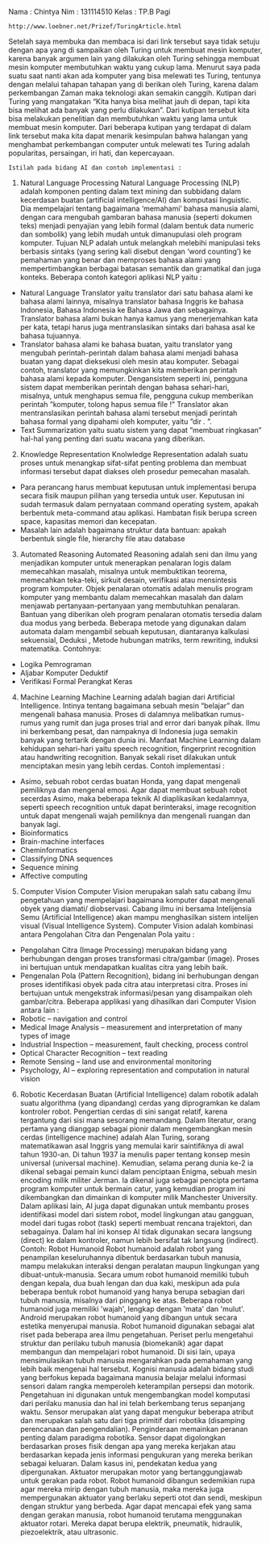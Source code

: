 Nama 	 : Chintya
Nim 		 : 131114510
Kelas 	: TP.B Pagi

 	http://www.loebner.net/Prizef/TuringArticle.html
  Setelah saya membuka dan membaca isi dari link tersebut saya tidak setuju dengan apa yang di sampaikan oleh Turing untuk membuat mesin komputer, karena banyak argumen lain yang dilakukan oleh Turing sehingga membuat mesin komputer  membutuhkan waktu yang cukup lama.
  Menurut saya pada suatu saat nanti akan ada komputer yang bisa melewati tes Turing, tentunya dengan melalui tahapan tahapan yang di berikan oleh Turing, karena dalam perkembangan Zaman maka teknologi akan semakin canggih. Kutipan dari Turing yang mangatakan “Kita hanya bisa melihat jauh di depan, tapi kita bisa melihat ada banyak yang perlu dilakukan”.  Dari kutipan tersebut kita bisa melakukan penelitian dan membutuhkan waktu yang lama untuk membuat mesin komputer.
  Dari beberapa kutipan yang terdapat di dalam link tersebut maka kita dapat menarik kesimpulan bahwa halangan yang menghambat perkembangan computer untuk melewati tes Turing adalah  popularitas, persaingan, iri hati, dan kepercayaan.

 	Istilah pada bidang AI dan contoh implementasi :

1.	Natural Language Processing
  Natural Language Processing (NLP) adalah komponen penting dalam text mining dan subbidang dalam kecerdasan buatan (artificial intelligence/AI) dan komputasi linguistic. Dia mempelajari tentang bagaimana ‘memahami’ bahasa manusia alami, dengan cara mengubah gambaran bahasa manusia (seperti dokumen teks) menjadi penyajian yang lebih formal (dalam bentuk data numeric dan sombolik) yang lebih mudah untuk dimanupulasi oleh program komputer.
  Tujuan NLP adalah untuk melangkah melebihi manipulasi teks berbasis sintaks (yang sering kali disebut dengan ‘word counting’) ke pemahaman yang benar dan memproses bahasa alami yang mempertimbangkan berbagai batasan semantik dan gramatikal dan juga konteks.
Beberapa contoh kategori aplikasi NLP yaitu :
- Natural Language Translator yaitu translator dari satu bahasa alami ke bahasa alami lainnya, misalnya translator bahasa Inggris ke bahasa Indonesia, Bahasa Indonesia ke Bahasa Jawa dan sebagainya. Translator bahasa alami bukan hanya kamus yang menerjemahkan kata per kata, tetapi harus juga mentranslasikan sintaks dari bahasa asal ke bahasa tujuannya.
- Translator bahasa alami ke bahasa buatan, yaitu translator yang mengubah perintah-perintah dalam bahasa alami menjadi bahasa buatan yang dapat dieksekusi oleh mesin atau komputer. Sebagai contoh, translator yang memungkinkan kita memberikan perintah bahasa alami kepada komputer. Dengansistem seperti ini, pengguna sistem dapat memberikan perintah dengan bahasa sehari-hari, misalnya, untuk menghapus semua file, pengguna cukup memberikan perintah ”komputer, tolong hapus semua file !” Translator akan mentranslasikan perintah bahasa alami tersebut menjadi perintah bahasa formal yang dipahami oleh komputer, yaitu ”dir *.* ”.
- Text Summarization yaitu suatu sistem yang dapat ”membuat ringkasan” hal-hal yang penting dari suatu wacana yang diberikan.

2.	Knowledge Representation
  Knolwledge Representation adalah suatu proses untuk menangkap sifat-sifat penting problema dan membuat informasi tersebut dapat diakses oleh prosedur pemecahan masalah.
- Para perancang harus membuat keputusan untuk implementasi berupa secara fisik maupun pilihan yang tersedia untuk user. Keputusan ini sudah termasuk dalam pernyataan command operating system, apakah berbentuk meta-command atau aplikasi. Hambatan fisik berupa screen space, kapasitas memori dan kecepatan.
- Masalah lain adalah bagaimana struktur data bantuan: apakah berbentuk single file, hierarchy file atau database

3.	Automated Reasoning
  Automated Reasoning adalah seni dan ilmu yang menjadikan komputer untuk  menerapkan penalaran logis dalam memecahkan masalah, misalnya untuk membuktikan teorema, memecahkan teka-teki, sirkuit desain, verifikasi atau mensintesis program komputer. Objek penalaran otomatis adalah menulis program komputer yang membantu dalam memecahkan masalah dan dalam menjawab pertanyaan-pertanyaan yang membutuhkan penalaran. Bantuan yang diberikan oleh program penalaran otomatis tersedia dalam dua modus yang berbeda.
  Beberapa metode yang digunakan dalam automata dalam mengambil sebuah keputusan, diantaranya kalkulasi sekuensial, Deduksi , Metode hubungan matriks, term rewriting, induksi matematika. 
Contohnya:
- Logika Pemrograman
- Aljabar Komputer Deduktif
- Verifikasi Formal Perangkat Keras

4.	Machine Learning
  Machine Learning adalah bagian dari Artificial Intelligence. Intinya tentang bagaimana sebuah mesin “belajar” dan mengenali bahasa manusia. Proses di dalamnya melibatkan rumus-rumus yang rumit dan juga proses trial and error dari banyak pihak. Ilmu ini berkembang pesat, dan nampaknya di Indonesia juga semakin banyak yang tertarik dengan dunia ini.
  Manfaat Machine Learning dalam kehidupan sehari-hari yaitu speech recognition, fingerprint recognition atau handwriting recognition. Banyak sekali riset dilakukan untuk menciptakan mesin yang lebih cerdas. 
Contoh implementasi :
- Asimo, sebuah robot cerdas buatan Honda, yang dapat mengenali pemiliknya dan mengenal emosi. Agar dapat membuat sebuah robot secerdas Asimo, maka beberapa teknik AI diaplikasikan kedalamnya, seperti speech recognition untuk dapat berinteraksi, image recognition untuk dapat mengenali wajah pemiliknya dan mengenali ruangan dan banyak lagi.
- Bioinformatics
- Brain-machine interfaces
- Cheminformatics
- Classifying DNA sequences
- Sequence mining
- Affective computing

5.	Computer Vision
Computer Vision merupakan  salah satu cabang ilmu pengetahuan yang mempelajari bagaimana komputer dapat mengenali obyek yang diamati/ diobservasi. Cabang ilmu ini bersama Intelijensia Semu (Artificial Intelligence) akan mampu menghasilkan sistem intelijen visual (Visual Intelligence System). 
Computer Vision adalah kombinasi antara Pengolahan Citra dan Pengenalan Pola yaitu :
-	Pengolahan Citra (Image Processing) merupakan bidang yang berhubungan dengan proses transformasi citra/gambar (image). Proses ini bertujuan untuk mendapatkan kualitas citra yang lebih baik. 
-	Pengenalan Pola (Pattern Recognition), bidang ini berhubungan dengan proses identifikasi obyek pada citra atau interpretasi citra. Proses ini bertujuan untuk mengekstrak informasi/pesan yang disampaikan oleh gambar/citra.
Beberapa applikasi yang dihasilkan dari Computer Vision antara lain :
- Robotic – navigation and control
- Medical Image Analysis – measurement and interpretation of many types of   image  
- Industrial Inspection – measurement, fault checking, process control 
- Optical Character Recognition – text reading 
- Remote Sensing – land use and environmental monitoring
- Psychology, AI – exploring representation and computation in natural vision

6.	Robotic
  Kecerdasan Buatan (Artificial Intelligence) dalam robotik adalah suatu algorithma (yang dipandang) cerdas yang diprogramkan ke dalam kontroler robot. Pengertian cerdas di sini sangat relatif, karena tergantung dari sisi mana sesorang memandang. Dalam literatur, orang pertama yang dianggap sebagai pionir dalam mengembangkan mesin cerdas (intelligence machine) adalah Alan Turing, sorang matematikawan asal Inggris yang memulai karir saintifiknya di awal tahun 1930-an. Di tahun 1937 ia menulis paper tentang konsep mesin universal (universal machine). Kemudian, selama perang dunia ke-2 ia dikenal sebagai pemain kunci dalam penciptaan Enigma, sebuah mesin encoding milik militer Jerman. Ia dikenal juga sebagai pencipta pertama program komputer untuk bermain catur, yang kemudian program ini dikembangkan dan dimainkan di komputer milik Manchester University.
  Dalam aplikasi lain, AI juga dapat digunakan untuk membantu proses identifikasi model dari sistem robot, model lingkungan atau gangguan, model dari tugas robot (task) seperti membuat rencana trajektori, dan sebagainya. Dalam hal ini konsep AI tidak digunakan secara langsung (direct) ke dalam kontroler, namun lebih bersifat tak langsung (indirect).
Contoh: Robot Humanoid
  Robot humanoid adalah robot yang penampilan keseluruhannya dibentuk berdasarkan tubuh manusia, mampu melakukan interaksi dengan peralatan maupun lingkungan yang dibuat-untuk-manusia. Secara umum robot humanoid memiliki tubuh dengan kepala, dua buah lengan dan dua kaki, meskipun ada pula beberapa bentuk robot humanoid yang hanya berupa sebagian dari tubuh manusia, misalnya dari pinggang ke atas. Beberapa robot humanoid juga memiliki 'wajah', lengkap dengan 'mata' dan 'mulut'. Android merupakan robot humanoid yang dibangun untuk secara estetika menyerupai manusia.
  Robot humanoid digunakan sebagai alat riset pada beberapa area ilmu pengetahuan. Periset perlu mengetahui struktur dan perilaku tubuh manusia (biomekanik) agar dapat membangun dan mempelajari robot humanoid. Di sisi lain, upaya mensimulasikan tubuh manusia mengarahkan pada pemahaman yang lebih baik mengenai hal tersebut. Kognisi manusia adalah bidang studi yang berfokus kepada bagaimana manusia belajar melalui informasi sensori dalam rangka memperoleh keterampilan persepsi dan motorik. Pengetahuan ini digunakan untuk mengembangkan model komputasi dari perilaku manusia dan hal ini telah berkembang terus sepanjang waktu. Sensor merupakan alat yang dapat mengukur beberapa atribut dan merupakan salah satu dari tiga primitif dari robotika (disamping perencanaan dan pengendalian). Penginderaan memainkan peranan penting dalam paradigma robotika.
Sensor dapat digolongkan berdasarkan proses fisik dengan apa yang mereka kerjakan atau berdasarkan kepada jenis informasi pengukuran yang mereka berikan sebagai keluaran. Dalam kasus ini, pendekatan kedua yang dipergunakan.
  Aktuator merupakan motor yang bertanggungjawab untuk gerakan pada robot. Robot humanoid dibangun sedemikian rupa agar mereka mirip dengan tubuh manusia, maka mereka juga mempergunakan aktuator yang berlaku seperti otot dan sendi, meskipun dengan struktur yang berbeda. Agar dapat mencapai efek yang sama dengan gerakan manusia, robot humanoid terutama menggunakan aktuator rotari. Mereka dapat berupa elektrik, pneumatik, hidraulik, piezoelektrik, atau ultrasonic.
